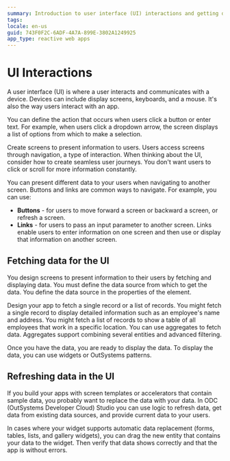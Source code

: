 ```yaml
---
summary: Introduction to user interface (UI) interactions and getting data to show in you app.
tags:
locale: en-us
guid: 743F0F2C-6ADF-4A7A-899E-3802A1249925
app_type: reactive web apps
---
```


# UI Interactions

A user interface (UI) is where a user interacts and communicates with a device. Devices can include display screens, keyboards, and a mouse. It's also the way users interact with an app.

You can define the action that occurs when users click a button or enter text. For example, when users click a dropdown arrow, the screen displays a list of options from which to make a selection.

Create screens to present information to users. Users access screens through navigation, a type of interaction. When thinking about the UI, consider how to create seamless user journeys. You don't want users to click or scroll for more information constantly.  

You can present different data to your users when navigating to another screen. Buttons and links are common ways to navigate. For example, you can use:

* **Buttons** - for users to move forward a screen or backward a screen, or refresh a screen.
* **Links** - for users to pass an input parameter to another screen. Links enable users to enter information on one screen and then use or display that information on another screen.

## Fetching data for the UI

You design screens to present information to their users by fetching and displaying data. You must define the data source from which to get the data. You define the data source in the properties of the element.

Design your app to fetch a single record or a list of records. You might fetch a single record to display detailed information such as an employee's name and address. You might fetch a list of records to show a table of all employees that work in a specific location. You can use aggregates to fetch data. Aggregates support combining several entities and advanced filtering.

Once you have the data, you are ready to display the data. To display the data, you can use widgets or OutSystems patterns.

## Refreshing data in the UI

If you build your apps with screen templates or accelerators that contain sample data, you probably want to replace the data with your data. In ODC (OutSystems Developer Cloud) Studio you can use logic to refresh data, get data from existing data sources, and provide current data to your users.

In cases where your widget supports automatic data replacement (forms, tables, lists, and gallery widgets), you can drag the new entity that contains your data to the widget. Then verify that data shows correctly and that the app is without errors.

